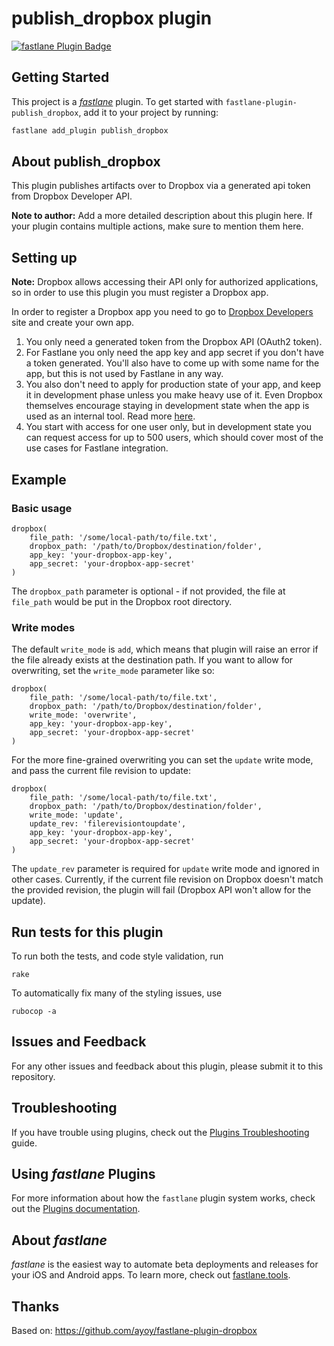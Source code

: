 # publish_dropbox plugin

[![fastlane Plugin Badge](https://rawcdn.githack.com/fastlane/fastlane/master/fastlane/assets/plugin-badge.svg)](https://rubygems.org/gems/fastlane-plugin-publish_dropbox)

## Getting Started

This project is a [_fastlane_](https://github.com/fastlane/fastlane) plugin. To get started with `fastlane-plugin-publish_dropbox`, add it to your project by running:

```bash
fastlane add_plugin publish_dropbox
```

## About publish_dropbox

This plugin  publishes artifacts over to Dropbox via a generated api token from Dropbox Developer API.

**Note to author:** Add a more detailed description about this plugin here. If your plugin contains multiple actions, make sure to mention them here.

## Setting up

**Note:** Dropbox allows accessing their API only for authorized applications, so in order to use this plugin you must register a Dropbox app.

In order to register a Dropbox app you need to go to [Dropbox Developers](https://www.dropbox.com/developers/apps) site and create your own app. 

1. You only need a generated token from the Dropbox API (OAuth2 token).
2. For Fastlane you only need the app key and app secret if you don't have a token generated. You'll also have to come up with some name for the app, but this is not used by Fastlane in any way.
3. You also don't need to apply for production state of your app, and keep it in development phase unless you make heavy use of it. Even Dropbox themselves encourage staying in development state when the app is used as an internal tool. Read more [here](https://www.dropbox.com/developers/reference/developer-guide#production-approval).
4. You start with access for one user only, but in development state you can request access for up to 500 users, which should cover most of the use cases for Fastlane integration.

## Example

### Basic usage

    dropbox(
        file_path: '/some/local-path/to/file.txt',
        dropbox_path: '/path/to/Dropbox/destination/folder',
        app_key: 'your-dropbox-app-key',
        app_secret: 'your-dropbox-app-secret'
    )

The `dropbox_path` parameter is optional - if not provided, the file at `file_path` would be put in the Dropbox root directory.

### Write modes

The default `write_mode` is `add`, which means that plugin will raise an error if the file already exists at the destination path. If you want to allow for overwriting, set the `write_mode` parameter like so:

    dropbox(
        file_path: '/some/local-path/to/file.txt',
        dropbox_path: '/path/to/Dropbox/destination/folder',
        write_mode: 'overwrite',
        app_key: 'your-dropbox-app-key',
        app_secret: 'your-dropbox-app-secret'
    )

For the more fine-grained overwriting you can set the `update` write mode, and pass the current file revision to update:

    dropbox(
        file_path: '/some/local-path/to/file.txt',
        dropbox_path: '/path/to/Dropbox/destination/folder',
        write_mode: 'update',
        update_rev: 'filerevisiontoupdate',
        app_key: 'your-dropbox-app-key',
        app_secret: 'your-dropbox-app-secret'
    )

The `update_rev` parameter is required for `update` write mode and ignored in other cases. Currently, if the current file revision on Dropbox doesn't match the provided revision, the plugin will fail (Dropbox API won't allow for the update).

## Run tests for this plugin

To run both the tests, and code style validation, run

```
rake
```

To automatically fix many of the styling issues, use
```
rubocop -a
```

## Issues and Feedback

For any other issues and feedback about this plugin, please submit it to this repository.

## Troubleshooting

If you have trouble using plugins, check out the [Plugins Troubleshooting](https://docs.fastlane.tools/plugins/plugins-troubleshooting/) guide.

## Using _fastlane_ Plugins

For more information about how the `fastlane` plugin system works, check out the [Plugins documentation](https://docs.fastlane.tools/plugins/create-plugin/).

## About _fastlane_

_fastlane_ is the easiest way to automate beta deployments and releases for your iOS and Android apps. To learn more, check out [fastlane.tools](https://fastlane.tools).

## Thanks
Based on:
https://github.com/ayoy/fastlane-plugin-dropbox